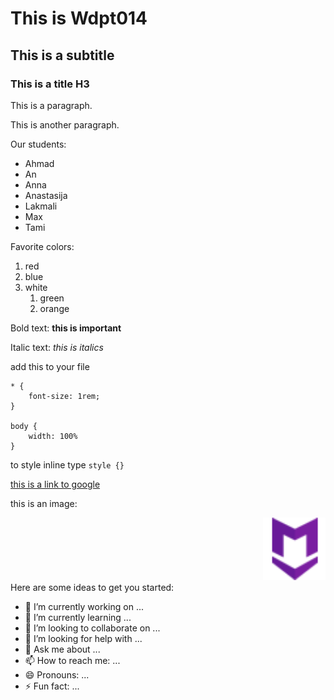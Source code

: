 # This is Wdpt014
## This is a subtitle
### This is a title H3

This is a paragraph.

This is another paragraph.

Our students:
- Ahmad
- An
- Anna
- Anastasija
- Lakmali
- Max
- Tami

Favorite colors:
1. red
2. blue
3. white
   1. green
   2. orange

Bold text: **this is important**

Italic text: _this is italics_

add this to your file

```
* {
    font-size: 1rem;
}

body {
    width: 100%
}
```

to style inline type `style {}`

[this is a link to google](https://google.com)

this is an image:

<div align="right">
<img src="https://github.com/adam-p/markdown-here/raw/master/src/common/images/icon48.png" width="100px"/>

</div>
Here are some ideas to get you started:

- 🔭 I’m currently working on ...
- 🌱 I’m currently learning ...
- 👯 I’m looking to collaborate on ...
- 🤔 I’m looking for help with ...
- 💬 Ask me about ...
- 📫 How to reach me: ...
- 😄 Pronouns: ...
- ⚡ Fun fact: ...